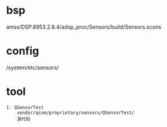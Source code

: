 # bsp
  amss/DSP.8953.2.8.4/adsp_proc/Sensors/build/Sensors.scons
# config
  /system/etc/sensors/

# tool
	1. QSensorTest
		vendor/qcom/proprietary/sensors/QSensorTest/
		源代码
